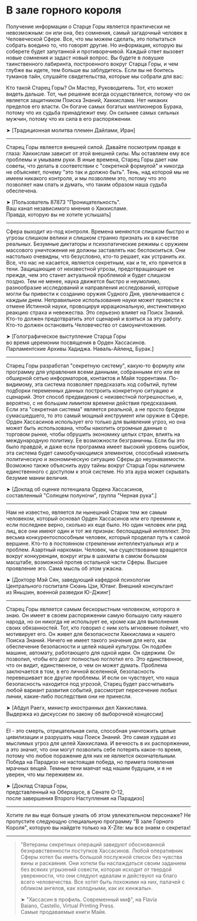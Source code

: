 # В зале горного короля

Получение информации о Старце Горы является практически не невозможным: он или она, без сомнения, самый загадочный человек в Человеческой Сфере. Все, что мы можем сделать, это попытаться собрать воедино то, что говорят другие. Но информация, которую вы соберете будет запутанной и противоречивой. Каждый ответ вызовет новые сомнения и задаст новый вопрос. Вы будете в ловушке таинственного лабиринта, построенного вокруг Старца Горы, и чем глубже вы идете, тем больше вы заблудитесь. Если вы не боитесь туманов тайн, слушайте свидетельства, которые мы собрали для вас:

Кто такой Старец Горы? Он Мастер, Руководитель. Тот, кто может видеть дальше. Тот, чье решение всегда осуществляется, потому что он является защитником Поиска Знаний, Хаккислама. Нет никаких пределов его власти. Он богаче самых богатых миллионеров Бурака, потому что их судьба принадлежит ему. Он сильнее самых сильных мужчин, потому что их сила в его распоряжении.

➤ \[Традиционная молитва племен Дайлами, Иран\]

---

Старец Горы является внешней силой. Давайте посмотрим правде в глаза: Хаккислам зависит от этой внешней силы. Мы оставляем ему все проблемы и умываем руки. В иные времена, Старец Горы дает нам советы, что делать в соответствии с "секретной формулой" и никогда не объясняет, почему "это так и должно быть". Тень, над которой мы не имеем никакого контроля, и мы позволяем это, потому что это позволяет нам спать и думать, что таким образом наша судьба обеспечена.

➤ \[Пользователь 87873 "Проницательность".  
Ваш канал независимого мнения о Хаккисламе.  
Правда, которую вы не хотите услышать\]

---

Сфера выходит из-под контроля. Времена меняются слишком быстро и угрозы слишком велики и слишком странно признать их в качестве реальных. Безумные диктаторы и психопатические режимы с оружием массового уничтожения не должны заставлять нас беспокоиться. Они настолько очевидны, что безусловно, кто-то решает, как устранить их. Все, что нас не касается, является секретным, как и те, кто прячется в тени. Защищающие от неизвестной угрозы, предотвращающие ее прежде, чем это станет актуальной проблемой и будет слишком поздно. Тем не менее, наука движется быстро и неумолимо, разнообразие исследований и направления исследований, которые могли бы привести к созданию оружия Судного Дня, увеличивается с каждым днем. Неправильное использование науки может привести к отмене Истинной науки, провоцируя иррациональную, инстинктивную реакцию страха и невежества. Это серьезно влияет на Поиск Знаний. Кто-то должен предотвратить этот сценарий и взяться за эту работу. Кто-то должен остановить Человечество от самоуничтожения.

➤ \[Голографическое выступление Старца Горы  
во время церемонии посвящения в Орден Хассасинов.  
Парламентские Архивы Хадиджа. Наваль-Айленд, Бурак.\]

---

Старец Горы разработал "секретную систему", какую-то формулу или программу для управления всеми данными, собранными его или ее обширной сетью информаторов, контактов и Майя торрентами. По-видимому, эта система позволяет предсказать ход событий, путем подборки переменных данных построить конкретную ситуацию и сценарий. Этот способ предвидения с неизвестной погрешностью, и, вероятно, с не большим лимитом времени действия предсказания. Если эта "секретная система" является реальной, а не просто бредом сумасшедшего, то это самый мощный инструмент или оружие в Сфере. Орден Хассасинов использует его только для выявления угроз, но она может быть использована, чтобы накопить огромные данные о торговом рынке, чтобы обрушить экономику целых стран, влиять на международную политику. Ее возможности безграничны. Если бы это было правдой, и даже если программа имеет высокий уровень ошибок, эта система будет самообучающимся элементом, способный изменить политическую и экономическую ситуацию Сферы до неузнаваемости. Возможно также объяснить ауру тайны вокруг Старца Горы наличием единственного с доступом к этой системе. Но эта аура может скрывать безумие мании величия.

➤ \[Доклад об оценке потенциала Ордена Хассасинов,  
составленный "Солнцем полуночи", группа "Черная рука".\]

---

Нам не известно, является ли нынешний Старик тем же самым человеком, который основал Орден Хассасинов или его преемник и, если последнее верно, сколько их еще было. Но один человек или ряд лиц, все они имеют один и тот же признак: беспощадный интеллект. Это весьма конкурентоспособным человек, который проделал путь к самой вершине. Кто-то в постоянном стремлении интеллектуальных игр и проблем. Азартный наркоман. Человек, чье существование вращается вокруг конкуренции, вокруг игры в шахматы в самом большом масштабе, возможной против остальной части Сферы. Высшее проявление эго. Сама мысль об этом ужасна.

➤ \[Докторр Мэй Сян, заведующий кафедрой психологии  
Центрального госпиталя Сюань Цзи, Ютанг. Внешний консультант  
из Яньцзин, военной разведки Ю-Джинг\]

---

Старец Горы является самым бескорыстным человеком, которого я знаю. Он имеет в своем распоряжении самую большую силу нашего народа, но он никогда не использует ее, кроме как для выполнения своих обязанностей. Тот, кто говорил с ним хоть мгновение поймет, что мотивирует его. Он живет для безопасности Хаккислама и нашего Поиска Знаний. Ничего не имеет такого значения для него, как обеспечение безопасности и целей нашей культуры. Он подобен машине, автомату, работающего для одной идеи. Он одержим. Он позволил, чтобы его долг полностью поглотил его. Это единственное, что он видит, единственное, о чем он может думать. Проблема заключается в том, в его личной вселенной, безопасность перевешивает все другие проблемы. И если он чувствует, что наша безопасность находится под угрозой, Старец будет рассчитывать любой вариант развития событий, рассмотрит пересечение любых линии, какие-либо последствия они не принесли.

➤ \[Абдул Раегх, министр иностранных дел Хаккислама.  
Выдержка из дискуссии по закону об выборочной концессии\]

---

EI - это смерть, отрицательная сила, способная уничтожить целые цивилизации и разрушать наш Поиск Знаний. Это самая худшая из мыслимых угроз для целей Хаккислама. И вечность в их распоряжении, а это значит, что они могут позволить себе потерять какое-то время, потому что любое поражение для них не является окончательным. Победа на Парадизо не настоящая победа, но примета появления мрачных вещей. Темные тени маячат над нашим будущим, и я не уверен, что мы переживем их.

➤ \[Доклад Старца Горы,   
представленный на Оберхаусе, в Сенате О-12,  
после завершения Второго Наступления на Парадизо\]

---

Хотите ли вы еще больше узнать об этом увлекательном персонаже? Не пропустите следующую специальную программу "В зале Горного Короля", которую вы найдете только на X-Zite: мы все знаем о секретах!

---

> "Ветераны секретных операций завидуют обоснованной безнравственности поступков Хассасинов. Любой оперативник Сферы хотел бы иметь большой послужной список без чувства вины и раскаяния. Они хотели бы наслаждаться своим заданием без всяких угрызений совести, которая исходит от твердой уверенности, что они следуют идеалам и действуют на благо всего человечества. Все хотят быть похожими на них, палачей с обликом ангелов, как холодными, как их кинжалы».
>
> ➤ "Хассасин в профиль. Современный миф", на Flavia  
> Baiano, Castello, Virtual Printing Press.  
> Самые продаваемые книги Майя.



